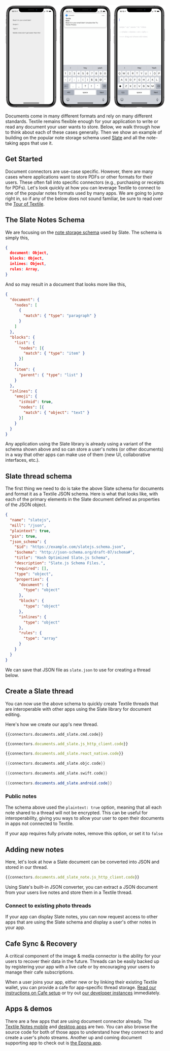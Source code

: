 ![Textile Notes](/images/textile-notes-panels.png)

Documents come in many different formats and rely on many different standards. Textile remains flexible enough for your application to write or read any document your user wants to store. Below, we walk through how to think about each of these cases generally. Then we show an example of building on the popular note storage schema used [Slate](https://docs.slatejs.org/) and all the note-taking apps that use it.

## Get Started

Document connectors are use-case specific. However, there are many cases where applications want to store PDFs or other formats for their users. These often fall into specific connectors (e.g., purchasing or receipts for PDFs). Let's look quickly at how you can leverage Textile to connect to one of the popular notes formats used by many apps. We are going to jump right in, so if any of the below does not sound familiar, be sure to read over the [Tour of Textile](/a-tour-of-textile).

## The Slate Notes Schema

We are focusing on the [note storage schema](https://docs.slatejs.org/guides/schemas) used by Slate. The schema is simply this,

```JSON
{
  document: Object,
  blocks: Object,
  inlines: Object,
  rules: Array,
}
```

And so may result in a document that looks more like this,

```JSON
{
  "document": {
    "nodes": [
      {
        "match": { "type": "paragraph" }
      }
    ]
  },
  "blocks": {
    "list": {
      "nodes": [{
        "match": { "type": "item" }
      }]
    },
    "item": {
      "parent": { "type": "list" }
    }
  },
  "inlines": {
    "emoji": {
      "isVoid": true,
      "nodes": [{
        "match": { "object": "text" }
      }]
    }
  }
}
```

Any application using the Slate library is already using a variant of the schema shown above and so can store a user's notes (or other documents) in a way that other apps can make use of them (new UI, collaborative interfaces, etc.).

## Slate thread schema

The first thing we need to do is take the above Slate schema for documents and format it as a Textile JSON schema. Here is what that looks like, with each of the primary elements in the Slate document defined as properties of the JSON object. 

```JSON
{
  "name": "slatejs",
  "mill": "/json",
  "plaintext": true,
  "pin": true,
  "json_schema": {
    "$id": "https://example.com/slatejs.schema.json",
    "$schema": "http://json-schema.org/draft-07/schema#",
    "title": "Hash Optimized Slate.js Schema",
    "description": "Slate.js Schema Files.",
    "required": [],
    "type": "object",
    "properties": {
      "document": {
        "type": "object"
      },
      "blocks": {
        "type": "object"
      },
      "inlines": {
        "type": "object"
      },
      "rules": {
        "type": "array"
      }
    }
  }
}
```

We can save that JSON file as `slate.json` to use for creating a thread below.

## Create a Slate thread

You can now use the above schema to quickly create Textile threads that are interoperable with other apps using the Slate library for document editing. 

Here's how we create our app's new thread.

```tab="cmd"
{{connectors.documents.add_slate.cmd.code}}
```

```JavaScript tab="JS HTTP"
{{connectors.documents.add_slate.js_http_client.code}}
```

```JavaScript tab="React Native"
{{connectors.documents.add_slate.react_native.code}}
```

```ObjectiveC tab="Objective-C"
{{connectors.documents.add_slate.objc.code}}
```

```Swift tab="Swift"
{{connectors.documents.add_slate.swift.code}}
```

```Java tab="Android"
{{connectors.documents.add_slate.android.code}}
```

### Public notes

The schema above used the `plaintext: true` option, meaning that all each note shared to a thread will not be encrypted. This can be useful for interoperability, giving you ways to allow your user to open their documents in apps not connected to Textile.

If your app requires fully private notes, remove this option, or set it to `false`

## Adding new notes

Here, let's look at how a Slate document can be converted into JSON and stored in our thread.


```JavaScript tab="JS HTTP"
{{connectors.documents.add_slate_note.js_http_client.code}}
```

Using Slate's built-in JSON converter, you can extract a JSON document from your users live notes and store them in a Textile thread.

### Connect to existing photo threads

If your app can display Slate notes, you can now request access to other apps that are using the Slate schema and display a user's other notes in your app. 

## Cafe Sync & Recovery

A critical component of the image & media connector is the ability for your users to recover their data in the future. Threads can be easily backed up by registering your app with a live cafe or by encouraging your users to manage their cafe subscriptions.

When a user joins your app, either new or by linking their existing Textile wallet, you can provide a cafe for app-specific thread storage. [Read our instructions on Cafe setup](/install/the-daemon/#initialize-a-cafe-peer) or try out [our developer instances](/concepts/cafes/#try-one) immediately.

## Apps & demos

There are a few apps that are using document connector already. The [Textile Notes mobile](https://medium.com/textileio/textile-notes-a-minimalist-tool-for-your-creative-ideas-68b9357d5cd0) and [desktop apps](http://github.com/textileio/notes-desktop) are two. You can also browse the source code for both of those apps to understand how they connect to and create a user's photo streams. Another up and coming document supporting app to check out is [the Epona app](https://getepona.com/).

<br>
